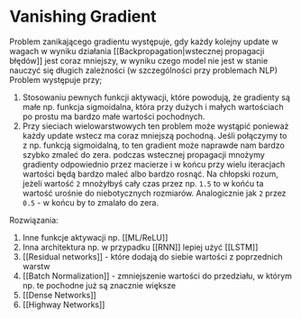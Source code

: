 # Vanishing Gradient

Problem zanikającego gradientu występuje, gdy każdy kolejny update w wagach w wyniku działania [[Backpropagation|wstecznej propagacji błędów]] jest coraz mniejszy, w wyniku czego model nie jest w stanie nauczyć się długich zależności (w szczególności przy problemach NLP) Problem występuje przy;

1. Stosowaniu pewnych funkcji aktywacji, które powodują, że gradienty są małe np. funkcja sigmoidalna, która przy dużych i małych wartościach po prostu ma bardzo małe wartości pochodnych. 
2. Przy sieciach wielowarstwowych ten problem może wystąpić ponieważ każdy update wstecz ma coraz mniejszą pochodną. Jeśli połączymy to z np. funkcją sigmoidalną, to ten gradient może naprawde nam bardzo szybko zmaleć do zera. podczas wstecznej propagacji mnożymy gradienty odpowiednio przez macierze i w końcu przy wielu iteracjach wartości będą bardzo maleć albo bardzo rosnąć.    Na chłopski rozum, jeżeli wartość `2` mnożyłbyś cały czas przez np. `1.5` to w końću ta wartość urośnie do niebotycznych rozmiarów. Analogicznie jak `2` przez `0.5` - w końcu by to zmalało do zera.

Rozwiązania:

1. Inne funkcje aktywacji np. [[ML/ReLU]]
2. Inna architektura np. w przypadku [[RNN]] lepiej użyć [[LSTM]]
3. [[Residual networks]] - które dodają do siebie wartości z poprzednich warstw
4. [[Batch Normalization]] - zmniejszenie wartości do przedziału, w którym np. te pochodne już są znacznie większe 
5. [[Dense Networks]]
6. [[Highway Networks]]